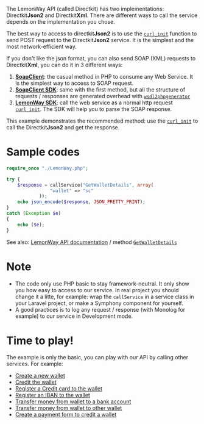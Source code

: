 The LemonWay API (called Directkit) has two implementations: Directkit**Json2** and Directkit**Xml**. 
There are different ways to call the service depends on the implementation you chose.

The best way to access to directkit**Json2** is to use the [`curl_init`] function to send POST request to the Directkit**Json2** service. 
It is the simplest and the most network-efficient way. 
 
If you don't like the json format, you can also send SOAP (XML) requests to Directkit**Xml**, you can do it in 3 different ways:

 1. **[SoapClient]**: the casual method in PHP to consume any Web Service. It is the simplest way to access to SOAP request.
 2. **[SoapClient SDK]**: same with the first method, but all the structure of requests / responses are generated overhead with [`wsdl2phpgenerator`](http://wsdl2phpgenerator.github.io/wsdl2phpgenerator/)
 3. **[LemonWay SDK]**: call the web service as a normal http request [`curl_init`]. The SDK will help you to parse the SOAP response.

This example demonstrates the recommended method: use the [`curl_init`] to call the Directkit**Json2** and get the response.

# Sample codes

```php
require_once "./LemonWay.php";

try {
	$response = callService("GetWalletDetails", array(
	            "wallet" => "sc"
	        ));
	echo json_encode($response, JSON_PRETTY_PRINT);
}
catch (Exception $e) 
{
	echo ($e);
}
```
See also: [LemonWay API documentation](http://documentation.lemonway.fr/) / method [`GetWalletDetails`](http://documentation.lemonway.fr/api-en/directkit/manage-wallets/getwalletdetails-getting-detailed-wallet-data)

# Note

* The code only use PHP basic to stay framework-neutral. It only show you how easy to access to our service. In real project you should change it a litte, for example: wrap the `callService` in a service class in your Laravel project, or make a Symphony component for yourself.
* A good practices is to log any request / response (with Monolog for example) to our service in Development mode.

# Time to play!

The example is only the basic, you can play with our API by calling other services. For example:
- [Create a new wallet](http://documentation.lemonway.fr/api-en/directkit/manage-wallets/registerwallet-creating-a-new-wallet)
- [Credit the wallet](http://documentation.lemonway.fr/api-en/directkit/money-in-credit-a-wallet/by-card/moneyin-credit-a-wallet-with-a-non-3d-secure-card-payment)
- [Register a Credit card to the wallet](http://documentation.lemonway.fr/api-en/directkit/money-in-credit-a-wallet/by-card/registercard-linking-a-card-number-to-a-wallet-for-one-click-payment-or-rebill)
- [Register an IBAN to the wallet](http://documentation.lemonway.fr/api-en/directkit/money-out-debit-a-wallet-and-credit-a-bank-account/registeriban-link-an-iban-to-a-wallet)
- [Transfer money from wallet to a bank account](http://documentation.lemonway.fr/api-en/directkit/money-out-debit-a-wallet-and-credit-a-bank-account/moneyout-external-fund-transfer-from-a-wallet-to-a-bank-account)
- [Transfer money from wallet to other wallet](http://documentation.lemonway.fr/api-en/directkit/p2p-transfer-between-wallets/sendpayment-on-us-payment-between-wallets)
- [Create a payment form to credit a wallet](http://documentation.lemonway.fr/api-en/directkit/money-in-credit-a-wallet/payment-form)


[`curl_init`]: http://php.net/manual/en/function.curl-init.php
[`SoapClient`]: http://php.net/manual/en/class.soapclient.php
[SoapClient]: https://github.com/lemonwaysas/php-client-directkit-xml-soap
[SoapClient SDK]: https://github.com/lemonwaysas/php-client-directkit-xml-soap-sdk
[LemonWay SDK]: https://github.com/lemonwaysas/php-client-directkit-xml
